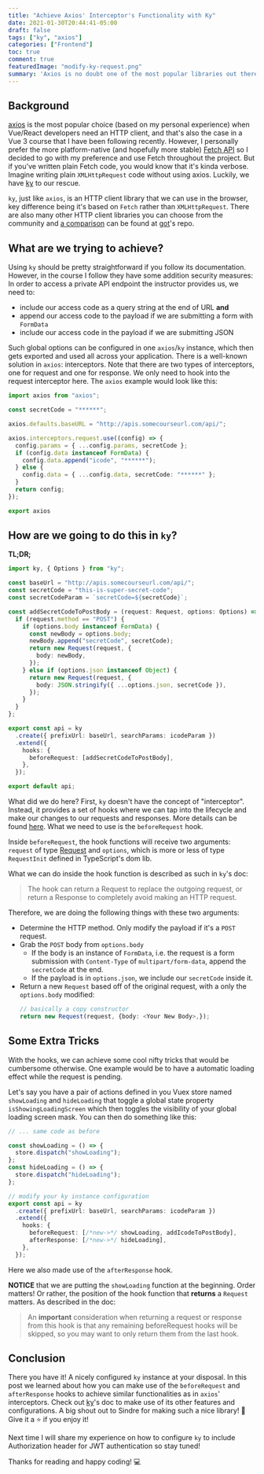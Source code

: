 ```yaml
---
title: "Achieve Axios' Interceptor's Functionality with Ky"
date: 2021-01-30T20:44:41-05:00
draft: false
tags: ["ky", "axios"]
categories: ["Frontend"]
toc: true
comment: true
featuredImage: "modify-ky-request.png"
summary: 'Axios is no doubt one of the most popular libraries out there to make HTTP calls, but let''s not forget now we have something equally powerful built into our browser: the Fetch API. In this post, I am going to share my experience of how to achieve the common use case of interceptors with a Fetch-based HTTP client library named "ky".'
---
```


## Background

[axios](https://github.com/axios/axios) is the most popular choice (based on my personal experience) when Vue/React developers need an HTTP client, and that's also the case in a Vue 3 course that I have been following recently. However, I personally prefer the more platform-native (and hopefully more stable) [Fetch API](https://developer.mozilla.org/en-US/docs/Web/API/Fetch_API) so I decided to go with my preference and use Fetch throughout the project. But if you've written plain Fetch code, you would know that it's kinda verbose. Imagine writing plain `XMLHttpRequest` code without using axios. Luckily, we have [ky](https://github.com/sindresorhus/ky) to our rescue.

`ky`, just like `axios`, is an HTTP client library that we can use in the browser, key difference being it's based on `Fetch` rather than `XMLHttpRequest`. There are also many other HTTP client libraries you can choose from the community and [a comparison](https://github.com/sindresorhus/got#comparison) can be found at [got](https://github.com/sindresorhus/got)'s repo.

## What are we trying to achieve?

Using `ky` should be pretty straightforward if you follow its documentation. However, in the course I follow they have some addition security measures: In order to access a private API endpoint the instructor provides us, we need to:

- include our access code as a query string at the end of URL
  **and**
- append our access code to the payload if we are submitting a form with `FormData`
- include our access code in the payload if we are submitting JSON

Such global options can be configured in one `axios`/`ky` instance, which then gets exported and used all across your application. There is a well-known solution in `axios`: interceptors. Note that there are two types of interceptors, one for request and one for response. We only need to hook into the request interceptor here. The `axios` example would look like this:

```ts
import axios from "axios";

const secretCode = "******";

axios.defaults.baseURL = "http://apis.somecourseurl.com/api/";

axios.interceptors.request.use((config) => {
  config.params = { ...config.params, secretCode };
  if (config.data instanceof FormData) {
    config.data.append("icode", "******");
  } else {
    config.data = { ...config.data, secretCode: "******" };
  }
  return config;
});

export axios
```

## How are we going to do this in `ky`?

**TL;DR;**

```ts
import ky, { Options } from "ky";

const baseUrl = "http://apis.somecourseurl.com/api/";
const secretCode = "this-is-super-secret-code";
const secretCodeParam = `secretCode=${secretCode}`;

const addSecretCodeToPostBody = (request: Request, options: Options) => {
  if (request.method == "POST") {
    if (options.body instanceof FormData) {
      const newBody = options.body;
      newBody.append("secretCode", secretCode);
      return new Request(request, {
        body: newBody,
      });
    } else if (options.json instanceof Object) {
      return new Request(request, {
        body: JSON.stringify({ ...options.json, secretCode }),
      });
    }
  }
};

export const api = ky
  .create({ prefixUrl: baseUrl, searchParams: icodeParam })
  .extend({
    hooks: {
      beforeRequest: [addSecretCodeToPostBody],
    },
  });

export default api;
```

What did we do here? First, `ky` doesn't have the concept of "interceptor". Instead, it provides a set of hooks where we can tap into the lifecycle and make our changes to our requests and responses. More details can be found [here](https://github.com/sindresorhus/ky#hooks). What we need to use is the `beforeRequest` hook.

Inside `beforeRequest`, the hook functions will receive two arguments: `request` of type [Request](https://developer.mozilla.org/en-US/docs/Web/API/Request) and `options`, which is more or less of type `RequestInit` defined in TypeScript's dom lib.

What we can do inside the hook function is described as such in `ky`'s doc:

> The hook can return a Request to replace the outgoing request, or return a Response to completely avoid making an HTTP request.

Therefore, we are doing the following things with these two arguments:

- Determine the HTTP method. Only modify the payload if it's a `POST` request.
- Grab the `POST` body from `options.body`
  - If the body is an instance of `FormData`, i.e. the request is a form submission with `Content-Type` of `multipart/form-data`, append the `secretCode` at the end.
  - If the payload is in `options.json`, we include our `secretCode` inside it.
- Return a new `Request` based off of the original request, with a only the `options.body` modified:
  ```ts
  // basically a copy constructor
  return new Request(request, {body: <Your New Body>,});
  ```

## Some Extra Tricks

With the hooks, we can achieve some cool nifty tricks that would be cumbersome otherwise. One example would be to have a automatic loading effect while the request is pending.

Let's say you have a pair of actions defined in you Vuex store named `showLoading` and `hideLoading` that toggle a global state property `isShowingLoadingScreen` which then toggles the visibility of your global loading screen mask. You can then do something like this:

```ts
// ... same code as before

const showLoading = () => {
  store.dispatch("showLoading");
};
const hideLoading = () => {
  store.dispatch("hideLoading");
};

// modify your ky instance configuration
export const api = ky
  .create({ prefixUrl: baseUrl, searchParams: icodeParam })
  .extend({
    hooks: {
      beforeRequest: [/*new->*/ showLoading, addIcodeToPostBody],
      afterResponse: [/*new->*/ hideLoading],
    },
  });
```

Here we also made use of the `afterResponse` hook.

**NOTICE** that we are putting the `showLoading` function at the beginning. Order matters! Or rather, the position of the hook function that **returns** a `Request` matters. As described in the doc:

> An **important** consideration when returning a request or response from this hook is that any remaining beforeRequest hooks will be skipped, so you may want to only return them from the last hook.

## Conclusion

There you have it! A nicely configured `ky` instance at your disposal. In this post we learned about how you can make use of the `beforeRequest` and `afterResponse` hooks to achieve similar functionalities as in `axios`' interceptors. Check out [ky](https://github.com/sindresorhus/ky)'s doc to make use of its other features and configurations. A big shout out to Sindre for making such a nice library! :tada: Give it a :star: if you enjoy it!

Next time I will share my experience on how to configure `ky` to include Authorization header for JWT authentication so stay tuned!

Thanks for reading and happy coding! :computer:
